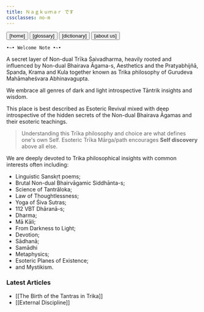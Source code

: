 ```yaml
---
title: Ｎａｇｋｕｍａｒ です
cssclasses: no-m
---
```


<div class="center-header">
<a href="."> <button class="btn-14" type="button" >[home]</button></a> <a href="/glossary"><button class="btn-14" type="button">[glossary]</button></a> <a href="/dictionary"> <button class="btn-14" type="button">[dictionary]</button></a> <a href="/about us"><button class="btn-14" type="button"> [about us]</button></a>

</div>

<span class="center-text">`•~• Welcome Note •~•`</span>

A secret layer of Non-dual Trīka Śaivadharma, heavily rooted and influenced by Non-dual Bhairava Āgama-s, Aesthetics and the Pratyabhijñā, Spanda, Krama and Kula together known as Trika philosophy of Gurudeva Mahāmaheśvara Abhinavagupta.

We embrace all genres of dark and light introspective Tāntrik insights and wisdom.

This place is best described as Esoteric Revival mixed with deep introspective of the hidden secrets of the Non-dual Bhairava Āgamas and their esoteric teachings.

> Understanding this Trīka philosophy and choice are what defines one's own Self.
> Esoteric Trīka Mārga/path encourages **Self discovery** above all else.

We are deeply devoted to Trika philosophical insights with common interests often including:
- Linguistic Sanskṛt poems;
- Brutal Non-dual Bhairvāgamic Siddhānta-s;
- Science of Tantrāloka;
- Law of Thoughtlessness;
- Yoga of Śiva Sutras;
- 112 VBT Dhāranā-s;
- Dharma;
- Mā Kāli;
- From Darkness to Light;
- Devotion;
- Sādhanā;
- Samādhi
- Metaphysics;
- Esoteric Planes of Existence;
- and Mystikism.

 ### Latest Articles
 - [[The Birth of the Tantras in Trika]]
 - [[External Discipline]]

